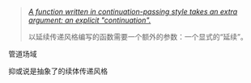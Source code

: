 

> [*A function written in continuation-passing style takes an extra argument: an explicit "continuation".*](https://en.m.wikipedia.org/wiki/Continuation-passing_style "Continuation-passing style")
> 
> 以延续传递风格编写的函数需要一个额外的参数：一个显式的“延续”。
> 

管道场域

抑或说是抽象了的续体传递风格
